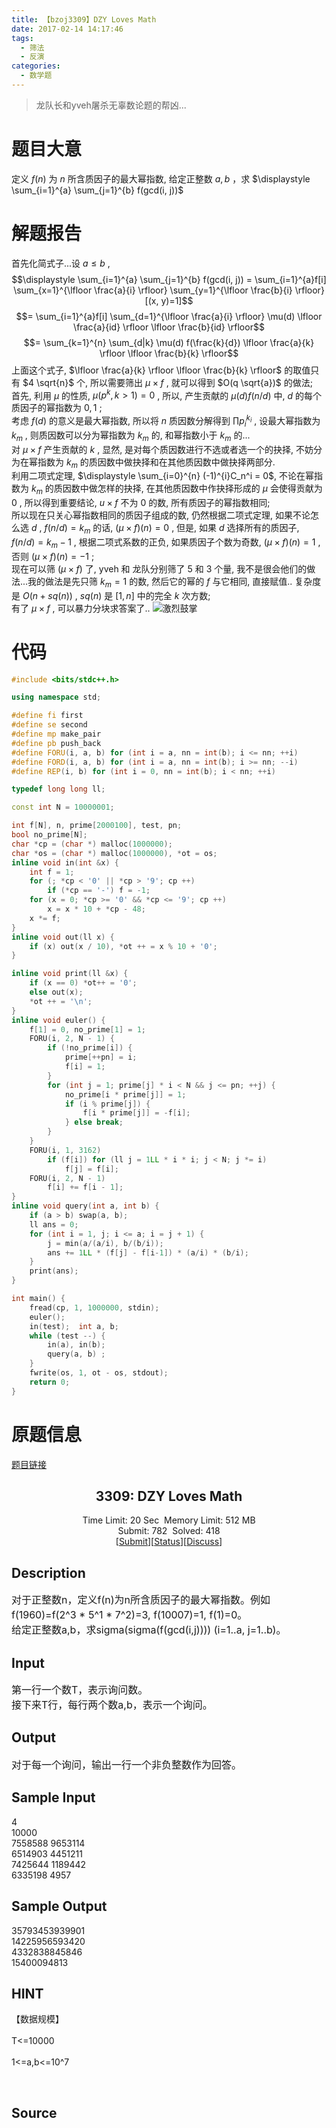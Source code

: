 ```yaml
---
title: 【bzoj3309】DZY Loves Math
date: 2017-02-14 14:17:46
tags:
  - 筛法
  - 反演
categories:
  - 数学题
---
```


> 龙队长和yveh屠杀无辜数论题的帮凶...

<!--more-->

# 题目大意
定义 $f(n)$ 为 $n$ 所含质因子的最大幂指数, 给定正整数 $a,b$ ，求 $\displaystyle \sum_{i=1}^{a} \sum_{j=1}^{b} f(gcd(i, j))$
# 解题报告
首先化简式子...设 $a \leqslant  b$ ,
$$\displaystyle \sum_{i=1}^{a} \sum_{j=1}^{b} f(gcd(i, j)) = \sum_{i=1}^{a}f[i] \sum_{x=1}^{\lfloor \frac{a}{i} \rfloor} \sum_{y=1}^{\lfloor \frac{b}{i} \rfloor}[(x, y)=1]$$
$$= \sum_{i=1}^{a}f[i] \sum_{d=1}^{\lfloor \frac{a}{i} \rfloor} \mu(d) \lfloor \frac{a}{id} \rfloor \lfloor \frac{b}{id} \rfloor$$
$$= \sum_{k=1}^{n} \sum_{d|k} \mu(d) f(\frac{k}{d}) \lfloor \frac{a}{k} \rfloor \lfloor \frac{b}{k} \rfloor$$
上面这个式子, $\lfloor \frac{a}{k} \rfloor \lfloor \frac{b}{k} \rfloor$ 的取值只有 $4 \sqrt{n}$ 个, 所以需要筛出 $\mu \times  f$ , 就可以得到 $O(q \sqrt{a})$ 的做法; <br>
首先, 利用 $\mu$ 的性质, $\mu(p^k, k > 1) = 0$ , 所以, 产生贡献的 $\mu(d)f(n/d)$ 中, $d$ 的每个质因子的幂指数为 $0, 1$ ;   
考虑 $f(d)$ 的意义是最大幂指数, 所以将 $n$ 质因数分解得到 $\prod p_i^{k_i}$ , 设最大幂指数为 $k_m$ , 则质因数可以分为幂指数为 $k_m$ 的, 和幂指数小于 $k_m$ 的...<br>
对 $\mu \times f$ 产生贡献的 $k$ , 显然, 是对每个质因数进行不选或者选一个的抉择, 不妨分为在幂指数为 $k_m$ 的质因数中做抉择和在其他质因数中做抉择两部分.<br>
利用二项式定理, $\displaystyle \sum_{i=0}^{n} (-1)^{i}C_n^i = 0$, 不论在幂指数为 $k_m$ 的质因数中做怎样的抉择, 在其他质因数中作抉择形成的 $\mu$ 会使得贡献为 $0$ , 所以得到重要结论,  $u \times f$ 不为 $0$ 的数, 所有质因子的幂指数相同;<br>
所以现在只关心幂指数相同的质因子组成的数, 仍然根据二项式定理, 如果不论怎么选 $d$ , $f(n/d) = k_m$ 的话, $(\mu \times f)(n) = 0$ , 但是, 如果 $d$ 选择所有的质因子, $f(n/d) = k_m - 1$ , 根据二项式系数的正负, 如果质因子个数为奇数, $(\mu \times f)(n) = 1$ , 否则 $(\mu \times f)(n) = -1$ ;<br>
现在可以筛 $(\mu \times f)$ 了, yveh 和 龙队分别筛了 $5$ 和 $3$ 个量, 我不是很会他们的做法...我的做法是先只筛 $k_m = 1$ 的数, 然后它的幂的 $f$ 与它相同, 直接赋值.. 复杂度是 $O(n + sq(n))$ , $sq(n)$ 是 $[1, n]$ 中的完全 $k$ 次方数;<br>
有了 $\mu \times f$ , 可以暴力分块求答案了..
![激烈鼓掌](1.jpg)

# 代码

```c++
#include <bits/stdc++.h>

using namespace std;

#define fi first
#define se second
#define mp make_pair
#define pb push_back
#define FORU(i, a, b) for (int i = a, nn = int(b); i <= nn; ++i)
#define FORD(i, a, b) for (int i = a, nn = int(b); i >= nn; --i)
#define REP(i, b) for (int i = 0, nn = int(b); i < nn; ++i)

typedef long long ll;

const int N = 10000001;

int f[N], n, prime[2000100], test, pn;
bool no_prime[N];
char *cp = (char *) malloc(1000000);
char *os = (char *) malloc(1000000), *ot = os;
inline void in(int &x) {
    int f = 1;
    for (; *cp < '0' || *cp > '9'; cp ++)
        if (*cp == '-') f = -1;
    for (x = 0; *cp >= '0' && *cp <= '9'; cp ++)
        x = x * 10 + *cp - 48;
    x *= f;
}
inline void out(ll x) {
    if (x) out(x / 10), *ot ++ = x % 10 + '0';
}

inline void print(ll &x) {
    if (x == 0) *ot++ = '0';
    else out(x);
    *ot ++ = '\n';
}
inline void euler() {
    f[1] = 0, no_prime[1] = 1;
    FORU(i, 2, N - 1) {
        if (!no_prime[i]) {
            prime[++pn] = i;
            f[i] = 1;
        }
        for (int j = 1; prime[j] * i < N && j <= pn; ++j) {
            no_prime[i * prime[j]] = 1;
            if (i % prime[j]) {
                f[i * prime[j]] = -f[i];
            } else break;
        }
    }
    FORU(i, 1, 3162)
        if (f[i]) for (ll j = 1LL * i * i; j < N; j *= i)
            f[j] = f[i];
    FORU(i, 2, N - 1)
        f[i] += f[i - 1];
}
inline void query(int a, int b) {
    if (a > b) swap(a, b);
    ll ans = 0;
    for (int i = 1, j; i <= a; i = j + 1) {
        j = min(a/(a/i), b/(b/i));
        ans += 1LL * (f[j] - f[i-1]) * (a/i) * (b/i);
    }
    print(ans);
}

int main() {
    fread(cp, 1, 1000000, stdin);
    euler();
    in(test);  int a, b;
    while (test --) {
        in(a), in(b);
        query(a, b) ;
    }
    fwrite(os, 1, ot - os, stdout);
    return 0;
}
```

# 原题信息

[题目链接](http://www.lydsy.com/JudgeOnline/problem.php?id=3309)

<body>


<title>Problem 3309. -- DZY Loves Math</title><center><h2>3309: DZY Loves Math</h2><span class="green">Time Limit: </span>20 Sec&nbsp;&nbsp;<span class="green">Memory Limit: </span>512 MB<br><span class="green">Submit: </span>782&nbsp;&nbsp;<span class="green">Solved: </span>418<br>[<a href="submitpage.php?id=3309">Submit</a>][<a href="problemstatus.php?id=3309">Status</a>][<a href="bbs.php?id=3309">Discuss</a>]</center><h2>Description</h2><div class="content"><p><span style="font-size: medium">对于正整数n，定义f(n)为n所含质因子的最大幂指数。例如f(1960)=f(2^3 * 5^1 * 7^2)=3, f(10007)=1, f(1)=0。<br>
给定正整数a,b，求sigma(sigma(f(gcd(i,j)))) (i=1..a, j=1..b)。</span></p>
<p></p></div><h2>Input</h2><div class="content"><p><span style="font-size: medium">第一行一个数T，表示询问数。<br>
接下来T行，每行两个数a,b，表示一个询问。</span></p>
<p></p></div><h2>Output</h2><div class="content"><p><span style="font-size: medium">对于每一个询问，输出一行一个非负整数作为回答。</span></p>
<p></p></div><h2>Sample Input</h2>
			<div class="content"><span class="sampledata">4<br>
10000<br>
7558588 9653114<br>
6514903 4451211<br>
7425644 1189442<br>
6335198 4957<br>
</span></div><h2>Sample Output</h2>
			<div class="content"><span class="sampledata">35793453939901<br>
14225956593420<br>
4332838845846<br>
15400094813</span></div><h2>HINT</h2>
			<div class="content"><p></p><p>【数据规模】<br><br>
T&lt;=10000<br><br>
1&lt;=a,b&lt;=10^7</p><br>
<p></p><p></p></div><h2>Source</h2>
</body>

